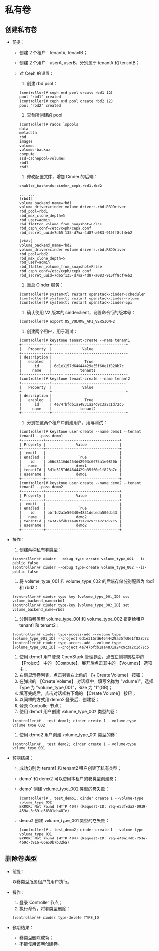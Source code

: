 # 私有卷

## 创建私有卷

* 前提：

  * 创建 2 个租户：tenantA, tenantB；
  * 创建 2 个用户：userA, userB，分别属于 tenantA 和 tenantB；
  * 对 Ceph 的设置：

    1. 创建 rbd pool：

      ```
      (controller)# ceph osd pool create rbd1 128
      pool 'rbd1' created
      (controller)# ceph osd pool create rbd2 128
      pool 'rbd2' created
      ```
    1. 查看所创建的 pool：

      ```
      (controller)# rados lspools
      data
      metadata
      rbd
      images
      volumes
      volumes-backup
      compute
      ssd-cachepool-volumes
      rbd1
      rbd2
      ```
    1. 修改配置文件，增加 Cinder 的后端：

      ```
      enabled_backends=cinder_ceph,rbd1,rbd2

      ... ...
      [rbd1]
      volume_backend_name=rbd1
      volume_driver=cinder.volume.drivers.rbd.RBDDriver
      rbd_pool=rbd1
      rbd_max_clone_depth=5
      rbd_user=admin
      rbd_flatten_volume_from_snapshot=False
      rbd_ceph_conf=/etc/ceph/ceph.conf
      rbd_secret_uuid=7d65f135-d7ba-4d87-a083-910ff8cf4eb2

      [rbd2]
      volume_backend_name=rbd2
      volume_driver=cinder.volume.drivers.rbd.RBDDriver
      rbd_pool=rbd2
      rbd_max_clone_depth=5
      rbd_user=admin
      rbd_flatten_volume_from_snapshot=False
      rbd_ceph_conf=/etc/ceph/ceph.conf
      rbd_secret_uuid=7d65f135-d7ba-4d87-a083-910ff8cf4eb2
      ```
    1. 重启 Cinder 服务：

      ```
      (controller)# systemctl restart openstack-cinder-scheduler
      (controller)# systemctl restart openstack-cinder-volume
      (controller)# systemctl restart openstack-cinder-api
      ```
    1. 确认使用 V2 版本的 cinderclient，设置命令行的版本号：

      ```
      (controller)# export OS_VOLUME_API_VERSION=2
      ```
    1. 创建两个租户，用于测试：

      ```
      (controller)# keystone tenant-create --name tenant1
      +-------------+----------------------------------+
      |   Property  |              Value               |
      +-------------+----------------------------------+
      | description |                                  |
      |   enabled   |               True               |
      |      id     | 6d1e3157d64644429a35f60e1f828b7c |
      |     name    |             tenant1              |
      +-------------+----------------------------------+
      (controller)# keystone tenant-create --name tenant2
      +-------------+----------------------------------+
      |   Property  |              Value               |
      +-------------+----------------------------------+
      | description |                                  |
      |   enabled   |               True               |
      |      id     | 4e747bfdb1aa4831a24c9c3a2c1d72c5 |
      |     name    |             tenant2              |
      +-------------+----------------------------------+
      ```
    1. 分别在这两个租户中创建用户，用与测试：

      ```
      (controller)# keystone user-create --name demo1 --tenant tenant1 --pass demo1
      +----------+----------------------------------+
      | Property |              Value               |
      +----------+----------------------------------+
      |  email   |                                  |
      | enabled  |               True               |
      |    id    | b66d8110dd454d62993c6675a1e0820b |
      |   name   |              demo1               |
      | tenantId | 6d1e3157d64644429a35f60e1f828b7c |
      | username |              demo1               |
      +----------+----------------------------------+
      (controller)# keystone user-create --name demo2 --tenant tenant2 --pass demo2
      +----------+----------------------------------+
      | Property |              Value               |
      +----------+----------------------------------+
      |  email   |                                  |
      | enabled  |               True               |
      |    id    | bbf1d2a3e50340e4831debeda506db43 |
      |   name   |              demo2               |
      | tenantId | 4e747bfdb1aa4831a24c9c3a2c1d72c5 |
      | username |              demo2               |
      +----------+----------------------------------+
      ```

* 操作：

  1. 创建两种私有卷类型：

    ```
    (controller)# cinder --debug type-create volume_type_001 --is-public false
    (controller)# cinder --debug type-create volume_type_002 --is-public false
    ```
  1. 将 volume_type_001 和 volume_type_002 的后端存储分别配置为 rbd1 和 rbd2：

    ```
    (controller)# cinder type-key [volume_type_001_ID] set volume_backend_name=rbd1
    (controller)# cinder type-key [volume_type_002_ID] set volume_backend_name=rbd2
    ```
  1. 分别将卷类型 volume_type_001 和 volume_type_002 指定给租户 tenant1 和 tenant2：

    ```
    (controller)# cinder type-access-add --volume-type [volume_type_001_ID] --project 6d1e3157d64644429a35f60e1f828b7c
    (controller)# cinder type-access-add --volume-type [volume_type_002_ID] --project 4e747bfdb1aa4831a24c9c3a2c1d72c5
    ```
  1. 使用 demo1 用户登录 OpenStack 管理界面，点击左侧导航栏中的 【Project】 中的 【Compute】，展开后点击其中的 【Volumes】 选项卡；
  1. 右侧显示卷列表，点击列表右上角的 【+ Create Volume】 按钮；
  1. 在弹出的 【Create Volume】 对话框中，填写名称为 "volume1"，选择 Type 为 "volume_type_001"，Size 为 "1"(GB)；
  1. 填写完成后，点击对话框右下角的 【Create Volume】 按钮；
  1. 以同样的方式用 demo2 登录后，创建卷；
  1. 登录 Controller 节点；
  1. 使用 demo1 用户创建 volume_type_002 类型的卷：

    ```
    (controller)# . test_demo1; cinder create 1 --volume-type volume_type_002
    ```
  1. 使用 demo2 用户创建 volume_type_001 类型的卷：

    ```
    (controller)# . test_demo2; cinder create 1 --volume-type volume_type_001
    ```

* 预期结果：

  * 成功分别为 tenant1 和 tenant2 租户创建了私有类型；
  * demo1 和 demo2 可以使用本租户的卷类型创建卷；
  * demo1 创建 volume_type_002 类型的卷失败：

    ```
    (controller)# . test_demo1; cinder create 1 --volume-type volume_type_002
    ERROR: Not Found (HTTP 404) (Request-ID: req-e53feda2-0939-459a-8e69-e56801eb487e)
    ```
  * demo2 创建 volume_type_001 类型的卷失败：

    ```
    (controller)# . test_demo2; cinder create 1 --volume-type volume_type_001
    ERROR: Not Found (HTTP 404) (Request-ID: req-e40e14db-751e-4b9c-b916-66e60b7b32ba)
    ```

## 删除卷类型

* 前提：

  以卷类型所属租户的用户执行。

* 操作：

  1. 登录 Controller 节点；
  1. 执行命令，将卷类型删除：

    ```
    (controller)# cinder type-delete TYPE_ID
    ```

* 预期结果：

  * 卷类型删除成功；
  * 不能使用该卷创建卷。
